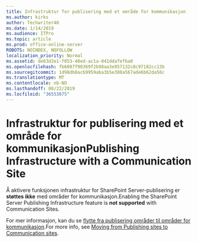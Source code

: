 ```yaml
---
title: Infrastruktur for publisering med et område for kommunikasjon
ms.author: kirks
author: Techwriter40
ms.date: 1/14/2019
ms.audience: ITPro
ms.topic: article
ms.prod: office-online-server
ROBOTS: NOINDEX, NOFOLLOW
localization_priority: Normal
ms.assetid: de63d2e1-f053-40ed-ac1a-041ddafefba0
ms.openlocfilehash: fb6607f90369f2b98aa3e957132c8c97182cc13b
ms.sourcegitcommit: 1d98db8acb9959aba3b5e308a567ade6b62da56c
ms.translationtype: MT
ms.contentlocale: nb-NO
ms.lasthandoff: 08/22/2019
ms.locfileid: "36553675"
---
```

# <a name="publishing-infrastructure-with-a-communication-site"></a><span data-ttu-id="75773-102">Infrastruktur for publisering med et område for kommunikasjon</span><span class="sxs-lookup"><span data-stu-id="75773-102">Publishing Infrastructure with a Communication Site</span></span>


<span data-ttu-id="75773-103">Å aktivere funksjonen infrastruktur for SharePoint Server-publisering er **støttes ikke** med områder for kommunikasjon.</span><span class="sxs-lookup"><span data-stu-id="75773-103">Enabling the SharePoint Server Publishing Infrastructure feature is **not supported** with Communication Sites.</span></span> 
  
<span data-ttu-id="75773-104">For mer informasjon, kan du se [flytte fra publisering områder til områder for kommunikasjon](https://docs.microsoft.com/sharepoint/publishing-sites-classic-to-modern-experience).</span><span class="sxs-lookup"><span data-stu-id="75773-104">For more info, see [Moving from Publishing sites to Communication sites](https://docs.microsoft.com/sharepoint/publishing-sites-classic-to-modern-experience).</span></span> 
  

